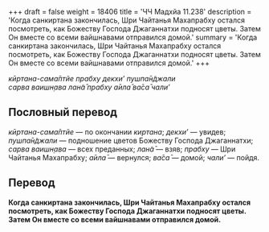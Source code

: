 +++
draft = false
weight = 18406
title = 'ЧЧ Мадхйа 11.238'
description = 'Когда санкиртана закончилась, Шри Чайтанья Махапрабху остался посмотреть, как Божеству Господа Джаганнатхи подносят цветы. Затем Он вместе со всеми вайшнавами отправился домой.'
summary = 'Когда санкиртана закончилась, Шри Чайтанья Махапрабху остался посмотреть, как Божеству Господа Джаганнатхи подносят цветы. Затем Он вместе со всеми вайшнавами отправился домой.'
+++

_кӣртана-сама̄птйе прабху декхи’ пушпа̄н̃джали  
сарва ваишн̣ава лан̃а̄ прабху а̄ила̄ ва̄са̄ чали’_

## Пословный перевод

_кӣртана_\-_сама̄птйе_ — по окончании _киртана_; _декхи’_ — увидев; _пушпа̄н̃джали_ — подношение цветов Божеству Господа Джаганнатхи; _сарва_ _ваишн̣ава_ — всех преданных; _лан̃а̄_ — взяв; _прабху_ — Шри Чайтанья Махапрабху; _а̄ила̄_ — вернулся; _ва̄са̄_ — домой; _чали’_ — пойдя.

## Перевод

**Когда санкиртана закончилась, Шри Чайтанья Махапрабху остался посмотреть, как Божеству Господа Джаганнатхи подносят цветы. Затем Он вместе со всеми вайшнавами отправился домой.**
